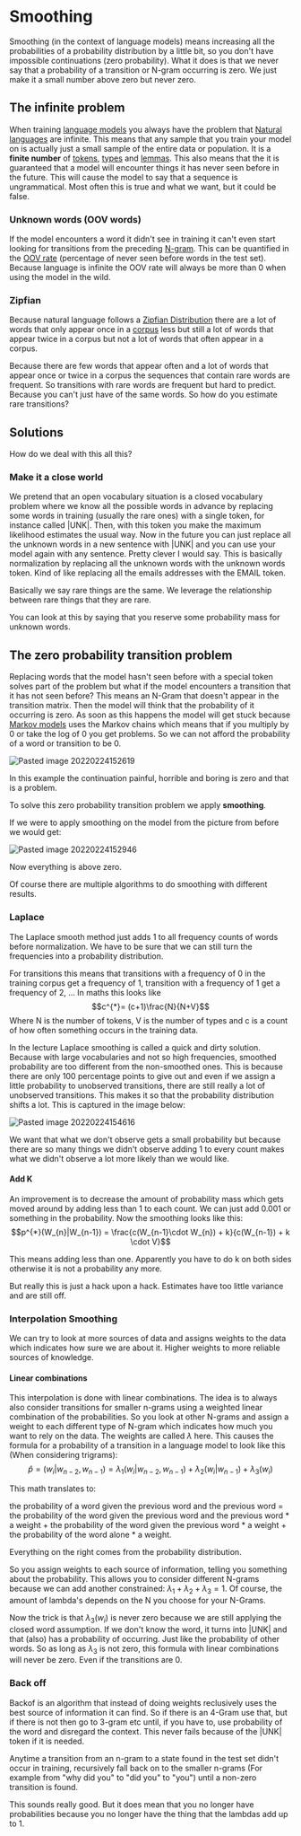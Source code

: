 # Smoothing 

Smoothing (in the context of language models) means increasing all the probabilities of a probability distribution by a little bit, so you don't have impossible continuations (zero probability). What it does is that we never say that a probability of a transition or N-gram occurring is zero. We just make it a small number above zero but never zero.

## The infinite problem
When training [language models](Language%20Modeling.md) you always have the problem that [Natural languages](../Languages/Natural%20languages.md) are infinite. This means that any sample that you train your model on is actually just a small sample of the entire data or population. It is a **finite number** of [tokens](../Data/Token.md), [types](../Data/Type.md) and [lemmas](../Data/Lemma.md). This also means that the it is guaranteed that a model will encounter things it has never seen before in the future. This will cause the model to say that a sequence is ungrammatical. Most often this is true and what we want, but it could be false. 

### Unknown words  (OOV words)

If the model encounters a word it didn't see in training it can't even start looking for transitions from the preceding [N-gram](../Languages/N-grams.md). This can be quantified in the [OOV rate](OOV%20rate.md) (percentage of never seen before words in the test set). Because language is infinite the OOV rate will always be more than 0 when using the model in the wild. 

### Zipfian 
Because natural language follows a [Zipfian Distribution](../Languages/Zipfian%20Distribution.md) there are a lot of words that only appear once in a [corpus](../Data/Corpus.md) less but still a lot of words that appear twice in a corpus but not a lot of words that often appear in a corpus. 

Because there are few words that appear often and a lot of words that appear once or twice in a corpus the sequences that contain rare words are frequent. So transitions with rare words are frequent but hard to predict. Because you can't just have of the same words. So how do you estimate rare transitions?

## Solutions
How do we deal with this all this?

### Make it a close world
We pretend that an open vocabulary situation is a closed vocabulary problem where we know all the possible words in advance by replacing some words in training (usually the rare ones) with a single token, for instance called |UNK|. Then, with this token you make the maximum likelihood estimates the usual way. Now in the future you can just replace all the unknown words in a new sentence with |UNK| and you can use your model again with any sentence. Pretty clever I would say. This is basically normalization by replacing all the unknown words with the unknown words token. Kind of like replacing all the emails addresses with the EMAIL token.

Basically we say rare things are the same. We leverage the relationship between rare things that they are rare. 

You can look at this by saying that you reserve some probability mass for unknown words. 

## The zero probability transition problem
Replacing words that the model hasn't seen before with a special token solves part of the problem but what if the model encounters a transition that it has not seen before? This means an N-Gram that doesn't appear in the transition matrix. Then the model will think that the probability of it occurring is zero. As soon as this happens the model will get stuck because [Markov models](Markov%20models.md) uses the Markov chains which means that if you multiply by 0 or take the log of 0 you get problems. So we can not afford the probability of a word or transition to be 0. 

![Pasted image 20220224152619](../images/Pasted%20image%2020220224152619.webp)

In this example the continuation painful, horrible and boring is zero and that is a problem. 

To solve this zero probability transition problem we apply **smoothing**. 

If we were to apply smoothing on the model from the picture from before we would get:

![Pasted image 20220224152946](../images/Pasted%20image%2020220224152946.webp)

Now everything is above zero. 

Of course there are multiple algorithms to do smoothing with different results.

### Laplace
The Laplace smooth method just adds 1 to all frequency counts of words before normalization. We have to be sure that we can still turn the frequencies into a probability distribution. 

For transitions this means that transitions with a frequency of 0 in the training corpus get a frequency of 1, transition with a frequency of 1 get a frequency of 2, ... In maths this looks like $$c^{*}= (c+1)\frac{N}{N+V}$$ 
Where N is the number of tokens, V is the number of types and c is a count of how often something occurs in the training data.

In the lecture Laplace smoothing is called a quick and dirty solution. Because with large vocabularies and not so high frequencies, smoothed probability are too different from the non-smoothed ones. This is because there are only 100 percentage points to give out and even if we assign a little probability to unobserved transitions, there are still really a lot of unobserved transitions. This makes it so that the probability distribution shifts a lot. This is captured in the image below:

![Pasted image 20220224154616](../images/Pasted%20image%2020220224154616.webp)

We want that what we don't observe gets a small probability but because there are so many things we didn't observe adding 1 to every count makes what we didn't observe a lot more likely than we would like. 

#### Add K
An improvement is to decrease the amount of probability mass which gets moved around by adding less than 1 to each count. We can just add 0.001 or something in the probability. Now the smoothing looks like this: $$p^{*}(W_{n}|W_{n-1}) = \frac{c(W_{n-1}\cdot W_{n}) + k}{c(W_{n-1}) + k \cdot V}$$

This means adding less than one. Apparently you have to do k on both sides otherwise it is not a probability any more. 

But really this is just a hack upon a hack. Estimates have too little variance and are still off. 

### Interpolation Smoothing
We can try to look at more sources of data and assigns weights to the data which indicates how sure we are about it. Higher weights to more reliable sources of knowledge. 

#### Linear combinations
This interpolation is done with linear combinations. The idea is to always also consider transitions for smaller n-grams using a weighted linear combination of the probabilities. So you look at other N-grams and assign a weight to each different type of N-gram which indicates how much you want to rely on the data. The weights are called $\lambda$ here. This causes the formula for a probability of a transition in a language model to look like this (When considering trigrams): $$\hat{p}=(w_i|w_{n-2}, w_{n-1}) = \lambda_1(w_i|w_{n-2}, w_{n-1}) + \lambda_2(w_{i}|w_{n-1}) + \lambda_3(w_i)$$

This math translates to: 

the probability of a word given the previous word and the previous word
= the probability of the word given the previous word and the previous word \* a weight 
\+ the probability of the word given the previous word \* a weight 
\+ the probability of the word alone \* a weight. 

Everything on the right comes from the probability distribution. 

So you assign weights to each source of information, telling you something about the probability. This allows you to consider different N-grams because we can add another constrained: $\lambda_{1}+ \lambda_{2} + \lambda_{3} = 1$. Of course, the amount of lambda's depends on the N you choose for your N-Grams. 

Now the trick is that $\lambda_3(w_i)$ is never zero because we are still applying the closed word assumption. If we don't know the word, it turns into |UNK| and that (also) has a probability of occurring. Just like the probability of other words. So as long as $\lambda_3$ is not zero, this formula with linear combinations will never be zero. Even if the transitions are 0. 

### Back off 

Backof is an algorithm that instead of doing weights reclusively uses the best source of information it can find.  So if there is an 4-Gram use that, but if there is not then go to 3-gram etc until, if you have to, use probability of the word and disregard the context. This never fails because of the |UNK| token if it is needed.  

Anytime a transition from an n-gram to a state found in the test set didn't occur in training, recursively fall back on to the smaller n-grams (For example from "why did you" to "did you" to "you") until a non-zero transition is found. 

This sounds really good. But it does mean that you no longer have probabilities because you no longer have the thing that the lambdas add up to 1. 
